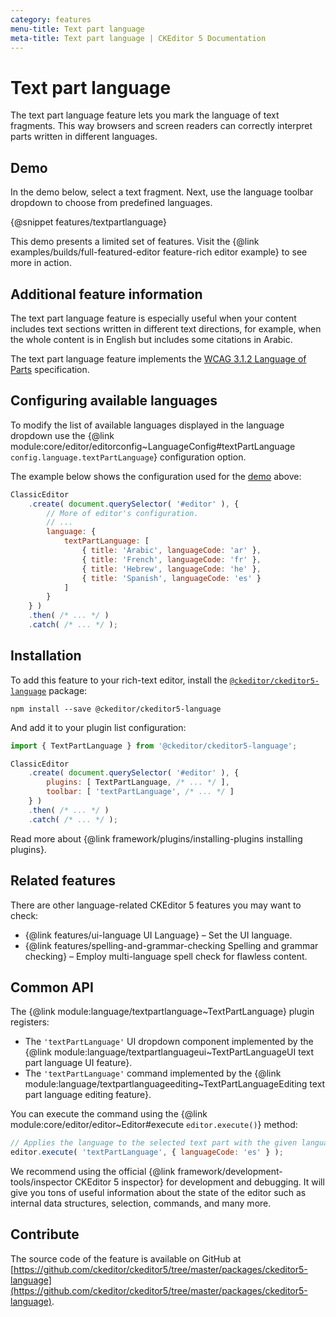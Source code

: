 ```yaml
---
category: features
menu-title: Text part language
meta-title: Text part language | CKEditor 5 Documentation
---
```


# Text part language

The text part language feature lets you mark the language of text fragments. This way browsers and screen readers can correctly interpret parts written in different languages.

## Demo

In the demo below, select a text fragment. Next, use the language toolbar dropdown to choose from predefined languages.

{@snippet features/textpartlanguage}

<info-box info>
	This demo presents a limited set of features. Visit the {@link examples/builds/full-featured-editor feature-rich editor example} to see more in action.
</info-box>

## Additional feature information

The text part language feature is especially useful when your content includes text sections written in different text directions, for example, when the whole content is in English but includes some citations in Arabic.

The text part language feature implements the [WCAG 3.1.2 Language of Parts](https://www.w3.org/TR/UNDERSTANDING-WCAG20/meaning-other-lang-id.html) specification.


## Configuring available languages

To modify the list of available languages displayed in the language dropdown use the {@link module:core/editor/editorconfig~LanguageConfig#textPartLanguage `config.language.textPartLanguage`} configuration option.

The example below shows the configuration used for the [demo](#demo) above:

```js
ClassicEditor
    .create( document.querySelector( '#editor' ), {
		// More of editor's configuration.
		// ...
		language: {
			textPartLanguage: [
				{ title: 'Arabic', languageCode: 'ar' },
				{ title: 'French', languageCode: 'fr' },
				{ title: 'Hebrew', languageCode: 'he' },
				{ title: 'Spanish', languageCode: 'es' }
			]
		}
    } )
    .then( /* ... */ )
    .catch( /* ... */ );
```

## Installation

To add this feature to your rich-text editor, install the [`@ckeditor/ckeditor5-language`](https://www.npmjs.com/package/@ckeditor/ckeditor5-language) package:

```plaintext
npm install --save @ckeditor/ckeditor5-language
```

And add it to your plugin list configuration:

```js
import { TextPartLanguage } from '@ckeditor/ckeditor5-language';

ClassicEditor
	.create( document.querySelector( '#editor' ), {
		plugins: [ TextPartLanguage, /* ... */ ],
		toolbar: [ 'textPartLanguage', /* ... */ ]
	} )
	.then( /* ... */ )
	.catch( /* ... */ );
```

<info-box info>
	Read more about {@link framework/plugins/installing-plugins installing plugins}.
</info-box>

## Related features

There are other language-related CKEditor&nbsp;5 features you may want to check:

* {@link features/ui-language UI Language}  &ndash; Set the UI language.
* {@link features/spelling-and-grammar-checking Spelling and grammar checking} &ndash; Employ multi-language spell check for flawless content.

## Common API

The {@link module:language/textpartlanguage~TextPartLanguage} plugin registers:

* The `'textPartLanguage'` UI dropdown component implemented by the {@link module:language/textpartlanguageui~TextPartLanguageUI text part language UI feature}.
* The `'textPartLanguage'` command implemented by the {@link module:language/textpartlanguageediting~TextPartLanguageEditing text part language editing feature}.

You can execute the command using the {@link module:core/editor/editor~Editor#execute `editor.execute()`} method:

```js
// Applies the language to the selected text part with the given language code.
editor.execute( 'textPartLanguage', { languageCode: 'es' } );
```

<info-box>
	We recommend using the official {@link framework/development-tools/inspector CKEditor&nbsp;5 inspector} for development and debugging. It will give you tons of useful information about the state of the editor such as internal data structures, selection, commands, and many more.
</info-box>

## Contribute

The source code of the feature is available on GitHub at [https://github.com/ckeditor/ckeditor5/tree/master/packages/ckeditor5-language](https://github.com/ckeditor/ckeditor5/tree/master/packages/ckeditor5-language).
